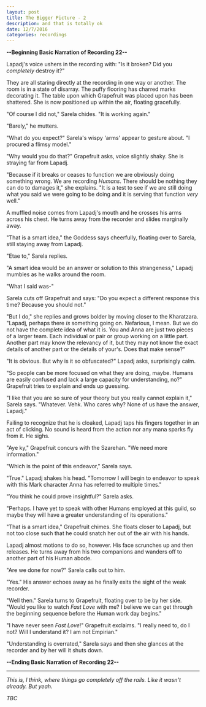 ```yaml
---
layout: post
title: The Bigger Picture - 2
description: and that is totally ok
date: 12/7/2016
categories: recordings
---
```


**--Beginning Basic Narration of Recording 22--**

Lapadj's voice ushers in the recording with: "Is it broken? Did you *completely* destroy it?"

They are all staring directly at the recording in one way or another. The room is in a state of disarray. The puffy flooring has charred marks decorating it. The table upon which Grapefruit was placed upon has been shattered. She is now positioned up within the air, floating gracefully.

"Of course I did not," Sarela chides. "It is working again."

"Barely," he mutters.

"What do you expect?" Sarela's wispy 'arms' appear to gesture about. "I procured a flimsy model."

"Why would you do that?" Grapefruit asks, voice slightly shaky. She is straying far from Lapadj.

"Because if it breaks or ceases to function we are obviously doing something wrong. We are recording *Humans*. There should be nothing they can do to damages it," she explains. "It is a test to see if we are still doing what you said we were going to be doing and it is serving that function *very* well."

A muffled noise comes from Lapadj's mouth and he crosses his arms across his chest. He turns away from the recorder and slides marginally away.

"That is a smart idea," the Goddess says cheerfully, floating over to Sarela, still staying away from Lapadj.

"Etae to," Sarela replies.

"A smart idea would be an answer or solution to this strangeness," Lapadj mumbles as he walks around the room.

"What I said was-"

Sarela cuts off Grapefruit and says: "Do you expect a different response this time? Because you should not."

"But I do," she replies and grows bolder by moving closer to the Kharatzara. "Lapadj, perhaps there *is* something going on. Nefarious, I mean. But we do not have the complete idea of what it is. You and Anna are just two pieces of a larger team. Each individual or pair or group working on a little part. Another part may know the relevancy of it, but they may not know the exact details of another part or the details of your's. Does that make sense?"

"It is obvious. But why is it so obfuscated?" Lapadj asks, surprisingly calm.

"So people can be more focused on what they are doing, maybe. Humans are easily confused and lack a large capacity for understanding, no?" Grapefruit tries to explain and ends up guessing.

"I like that you are so sure of your theory but you really cannot explain it," Sarela says. "Whatever. Vehk. Who cares why? None of us have the answer, Lapadj."

Failing to recognize that he is cloaked, Lapadj taps his fingers together in an act of clicking. No sound is heard from the action nor any mana sparks fly from it. He sighs.

"Aye ky," Grapefruit concurs with the Szarehan. "We need more information."

"Which is the point of this endeavor," Sarela says.

"True." Lapadj shakes his head. "Tomorrow I will begin to endeavor to speak with this Mark character Anna has referred to multiple times."

"You think he could prove insightful?" Sarela asks.

"Perhaps. I have yet to speak with other Humans employed at this guild, so maybe they will have a greater understanding of its operations."

"That is a smart idea," Grapefruit chimes. She floats closer to Lapadj, but not too close such that he could snatch her out of the air with his hands.

Lapadj almost motions to do so, however. His face scrunches up and then releases. He turns away from his two companions and wanders off to another part of his Human abode.

"Are we done for now?" Sarela calls out to him.

"Yes." His answer echoes away as he finally exits the sight of the weak recorder.

"Well then." Sarela turns to Grapefruit, floating over to be by her side. "Would you like to watch *Fast Love* with me? I believe we can get through the beginning sequence before the Human work day begins."

"I have never seen *Fast Love*!" Grapefruit exclaims. "I really need to, do I not? Will I understand it? I am not Empirian."

"Understanding is overrated," Sarela says and then she glances at the recorder and by her will it shuts down.

**--Ending Basic Narration of Recording 22--**

---

*This is, I think, where things go completely off the rails. Like it wasn't already. But yeah.*

*TBC*
